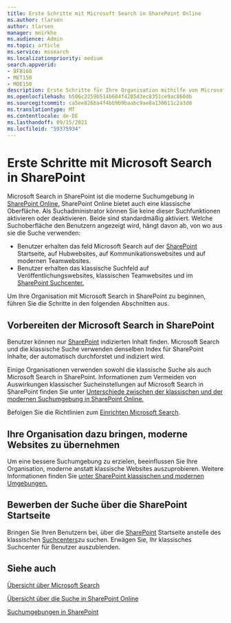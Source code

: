 ```yaml
---
title: Erste Schritte mit Microsoft Search in SharePoint Online
ms.author: tlarsen
author: tlarsen
manager: mnirkhe
ms.audience: Admin
ms.topic: article
ms.service: mssearch
ms.localizationpriority: medium
search.appverid:
- BFB160
- MET150
- MOE150
description: Erste Schritte für Ihre Organisation mithilfe von Microsoft Search in SharePoint Online
ms.openlocfilehash: b506c2259b514b604f4285d3ec8351ce9ac860db
ms.sourcegitcommit: ca5ee826ba4f4bb9b9baabc9ae8a130011c2a3d0
ms.translationtype: MT
ms.contentlocale: de-DE
ms.lasthandoff: 09/15/2021
ms.locfileid: "59375934"
---
```

# <a name="get-started-with-microsoft-search-in-sharepoint"></a>Erste Schritte mit Microsoft Search in SharePoint

Microsoft Search in SharePoint ist die moderne Suchumgebung in [SharePoint Online.](https://products.office.com/sharepoint/collaboration) SharePoint Online bietet auch eine klassische Oberfläche. Als Suchadministrator können Sie keine dieser Suchfunktionen aktivieren oder deaktivieren. Beide sind standardmäßig aktiviert. Welche Suchoberfläche den Benutzern angezeigt wird, hängt davon ab, von wo aus sie die Suche verwenden:

- Benutzer erhalten das feld Microsoft Search auf der [SharePoint](http://sharepoint.com/) Startseite, auf Hubwebsites, auf Kommunikationswebsites und auf modernen Teamwebsites.
- Benutzer erhalten das klassische Suchfeld auf Veröffentlichungswebsites, klassischen Teamwebsites und im [SharePoint Suchcenter.](/sharepoint/manage-search-center)

Um Ihre Organisation mit Microsoft Search in SharePoint zu beginnen, führen Sie die Schritte in den folgenden Abschnitten aus.

## <a name="prepare-for-microsoft-search-in-sharepoint"></a>Vorbereiten der Microsoft Search in SharePoint

Benutzer können nur [SharePoint](http://sharepoint.com/) indizierten Inhalt finden. Microsoft Search und die klassische Suche verwenden denselben Index für SharePoint Inhalte, der automatisch durchforstet und indiziert wird. 

Einige Organisationen verwenden sowohl die klassische Suche als auch Microsoft Search in SharePoint. Informationen zum Vermeiden von Auswirkungen klassischer Sucheinstellungen auf Microsoft Search in SharePoint finden Sie unter [Unterschiede zwischen der klassischen und der modernen Suchumgebung in SharePoint Online.](/sharepoint/differences-classic-modern-search)

Befolgen Sie die Richtlinien zum [Einrichten Microsoft Search](./setup-microsoft-search.md).


## <a name="get-your-organization-to-adopt-modern-sites"></a>Ihre Organisation dazu bringen, moderne Websites zu übernehmen

Um eine bessere Suchumgebung zu erzielen, beeinflussen Sie Ihre Organisation, moderne anstatt klassische Websites auszuprobieren. Weitere Informationen finden Sie [unter SharePoint klassischen und modernen Umgebungen.](https://support.office.com/article/SharePoint-classic-and-modern-experiences-5725c103-505d-4a6e-9350-300d3ec7d73f)

## <a name="promote-searching-from-the-sharepoint-start-page"></a>Bewerben der Suche über die SharePoint Startseite

Bringen Sie Ihren Benutzern bei, über die [SharePoint](http://sharepoint.com/) Startseite anstelle des klassischen [Suchcenters](/sharepoint/manage-search-center)zu suchen. Erwägen Sie, Ihr klassisches Suchcenter für Benutzer auszublenden.

## <a name="see-also"></a>Siehe auch
[Übersicht über Microsoft Search ](overview-microsoft-search.md)

[Übersicht über die Suche in SharePoint Online](/sharepoint/overview-of-search)

[Suchumgebungen in SharePoint](/sharepoint/get-started-with-modern-search-experience)